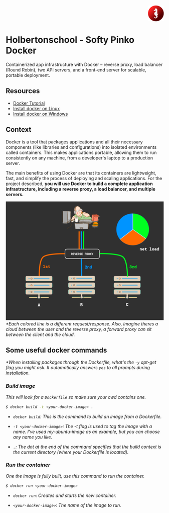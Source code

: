 <p align="right">
  <a href="https://holbertonschool.uy/" target="_blank" style="border:0;">
    <img src="https://github.com/glovek08/glovek08/blob/main/holberton_logo.png?raw=true" height="50" alt="Holberton Logo"/>
  </a>
</p>

# Holbertonschool - Softy Pinko Docker

Containerized app infrastructure with Docker – reverse proxy, load balancer (Round Robin), two API servers, and a front-end server for scalable, portable deployment.

## Resources

* [Docker Tutorial](https://docs.docker.com/get-started/introduction/)
* [Install docker on Linux](https://docs.docker.com/desktop/setup/install/linux/)
* [Install docker on Windows](https://docs.docker.com/desktop/setup/install/windows-install/)

## Context

Docker is a tool that packages applications and all their necessary components (like libraries and configurations) into isolated environments called containers. This makes applications portable, allowing them to run consistently on any machine, from a developer's laptop to a production server.

The main benefits of using Docker are that its containers are lightweight, fast, and simplify the process of deploying and scaling applications. For the project described, <strong>you will use Docker to build a complete application infrastructure, including a reverse proxy, a load balancer, and multiple servers.</strong>

<img src="./assets/fat_guy_diagram.png" alt="Network Load Share">
<i>*Each colored line is a different request/response. Also, Imagine theres a cloud between the user and the reverse proxy, a forward proxy can sit between the client and the cloud.</i>


## Some useful docker commands

<i> *When installing packages through the Dockerfile, what's the `-y` apt-get flag you might ask.
It automatically answers `yes` to all prompts during installation.

### Build image

This will look for a `Dockerfile` so make sure your cwd contains one.
```bash
$ docker build -t <your-docker-image> .
```

  * `docker build`: This is the command to build an image from a Dockerfile.

  * `-t <your-docker-image>`: The -t flag is used to tag the image with a name. I've used my-ubuntu-image as an example, but you can choose any name you like.

  * `.`: The dot at the end of the command specifies that the build context is the current directory (where your Dockerfile is located).

### Run the container

One the image is fully built, use this command to run the container.
```bash
$ docker run <your-docker-image>
```
  * `docker run`: Creates and starts the new container.

  * `<your-docker-image>`: The name of the image to run.

